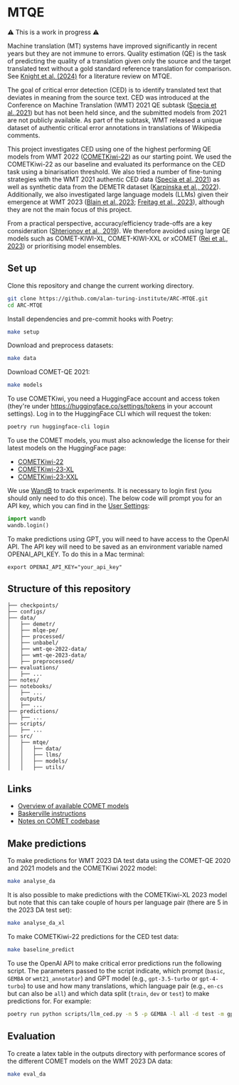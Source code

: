 # MTQE

⚠️ This is a work in progress ⚠️

Machine translation (MT) systems have improved significantly in recent years but they are not immune to
errors. Quality estimation (QE) is the task of predicting the quality of a translation given only the source and the
target translated text without a gold standard reference translation for comparison. See  [Knight et al. (2024)](https://doi.org/10.5281/zenodo.10931558) for a literature review on MTQE.

The goal of critical error detection (CED) is to identify translated text that deviates in meaning from the source
text. CED was introduced at the Conference on Machine Translation (WMT) 2021 QE subtask ([Specia et al.,2021](https://aclanthology.org/2021.wmt-1.71/)) but has not been held since, and the submitted models from 2021 are not publicly available. As part of the subtask, WMT released a unique dataset of authentic critical error annotations in translations of Wikipedia comments.

This project investigates CED using one of the highest performing QE models from WMT 2022 ([COMETKiwi-22](https://huggingface.co/Unbabel/wmt22-cometkiwi-da)) as our starting point. We used the COMETKiwi-22 as our baseline and evaluated its performance on the CED task using a binarisation threshold. We also tried a number of fine-tuning strategies with the WMT 2021 authentic CED data ([Specia et al.,2021](https://aclanthology.org/2021.wmt-1.71/)) as well as synthetic data from the DEMETR dataset ([Karpinska et al., 2022](https://doi.org/10.18653/v1/2022.emnlp-main.649)). Additionally, we also investigated large language models (LLMs) given their emergence at WMT 2023 ([Blain et al.,2023](https://doi.org/10.18653/v1/2023.wmt-1.52); [Freitag et al., 2023](https://doi.org/10.18653/v1/2023.wmt-1.51)), although they are not the main focus of this project.

From a practical perspective, accuracy/efficiency trade-offs are a key consideration ([Shterionov et al., 2019](https://aclanthology.org/W19-6738/)). We therefore avoided using large QE models such as COMET-KIWI-XL, COMET-KIWI-XXL or xCOMET ([Rei et al., 2023](https://doi.org/10.18653/v1/2023.wmt-1.73)) or prioritising model ensembles.

## Set up

Clone this repository and change the current working directory.

```bash
git clone https://github.com/alan-turing-institute/ARC-MTQE.git
cd ARC-MTQE
```

Install dependencies and pre-commit hooks with Poetry:

```bash
make setup
```

Download and preprocess datasets:

```bash
make data
```

Download COMET-QE 2021:

```bash
make models
```

To use COMETKiwi, you need a HuggingFace account and access token (they're under https://huggingface.co/settings/tokens in your account settings). Log in to the HuggingFace CLI which will request the token:

```bash
poetry run huggingface-cli login
```

To use the COMET models, you must also acknowledge the license for their latest models on the HuggingFace page:
- [COMETKiwi-22](https://huggingface.co/Unbabel/wmt22-cometkiwi-da)
- [COMETKiwi-23-XL](https://huggingface.co/Unbabel/wmt23-cometkiwi-da-xl)
- [COMETKiwi-23-XXL](https://huggingface.co/Unbabel/wmt23-cometkiwi-da-xxl)

We use [WandB](https://wandb.ai/) to track experiments. It is necessary to login first (you should only need to do this once). The below code will prompt you for an API key, which you can find in the [User Settings](https://wandb.ai/settings):

```python
import wandb
wandb.login()
```

To make predictions using GPT, you will need to have access to the OpenAI API. The API key will need to be saved as an environment variable named OPENAI_API_KEY. To do this in a Mac terminal:

```
export OPENAI_API_KEY="your_api_key"
```

## Structure of this repository

```
├── checkpoints/
├── configs/
├── data/
│   ├── demetr/
│   ├── mlqe-pe/
│   ├── processed/
│   ├── unbabel/
│   ├── wmt-qe-2022-data/
│   ├── wmt-qe-2023-data/
│   ├── preprocessed/
├── evaluations/
│   ├── ...
├── notes/
├── notebooks/
│   ├── ...
│   outputs/
│   ├── ...
├── predictions/
│   ├── ...
├── scripts/
│   ├── ...
├── src/
│   ├── mtqe/
│   │   ├── data/
│   │   ├── llms/
│   │   ├── models/
│   │   ├── utils/
```

## Links

- [Overview of available COMET models](https://github.com/Unbabel/COMET/blob/master/MODELS.md)
- [Baskerville instructions](notes/BASKERVILLE.md)
- [Notes on COMET codebase](notes/COMET.md)

## Make predictions

To make predictions for WMT 2023 DA test data using the COMET-QE 2020 and 2021 models and the COMETKiwi 2022 model:

```bash
make analyse_da
```

It is also possible to make predictions with the COMETKiwi-XL 2023 model but note that this can take couple of hours per language pair (there are 5 in the 2023 DA test set):

```bash
make analyse_da_xl
```

To make COMETKiwi-22 predictions for the  CED test data:

```bash
make baseline_predict
```

To use the OpenAI API to make critical error predictions run the following script. The parameters passed to the script indicate, which prompt (`basic`, `GEMBA` or `wmt21_annotator`) and GPT model (e.g., `gpt-3.5-turbo` or `gpt-4-turbo`) to use and how many translations, which language pair (e.g., `en-cs` but can also be `all`) and which data split (`train`, `dev` or `test`) to make predictions for. For example:

```bash
poetry run python scripts/llm_ced.py -n 5 -p GEMBA -l all -d test -m gpt-4-turbo
```

## Evaluation

To create a latex table in the outputs directory with performance scores of the different COMET models on the WMT 2023 DA data:

```bash
make eval_da
```
